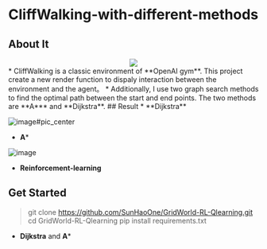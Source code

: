 # CliffWalking-with-different-methods
## About It

<div align=center>
<img src="https://github.com/kingofYC/CliffWalking/blob/main/result/cliffwalking.png" > 
</div>
* CliffWalking is a classic environment of **OpenAI gym**. This project create a new render function to dispaly interaction between the environment and the agent。
* Additionally, I use two graph search methods to find the optimal path between the start and end points. The two methods are **A*** and **Dijkstra**.
## Result
* **Dijkstra**

![image](https://user-images.githubusercontent.com/53599513/168947314-6dee0581-2a3d-4e91-bb76-d0c64f6db858.png)#pic_center

*  **A***

![image](https://user-images.githubusercontent.com/53599513/168947620-00792b66-8296-42fb-9521-dfcfabdd5cba.png)

*  **Reinforcement-learning**

## Get Started
> git clone https://github.com/SunHaoOne/GridWorld-RL-Qlearning.git
> cd GridWorld-RL-Qlearning
> pip install requirements.txt

* **Dijkstra** and  **A***



